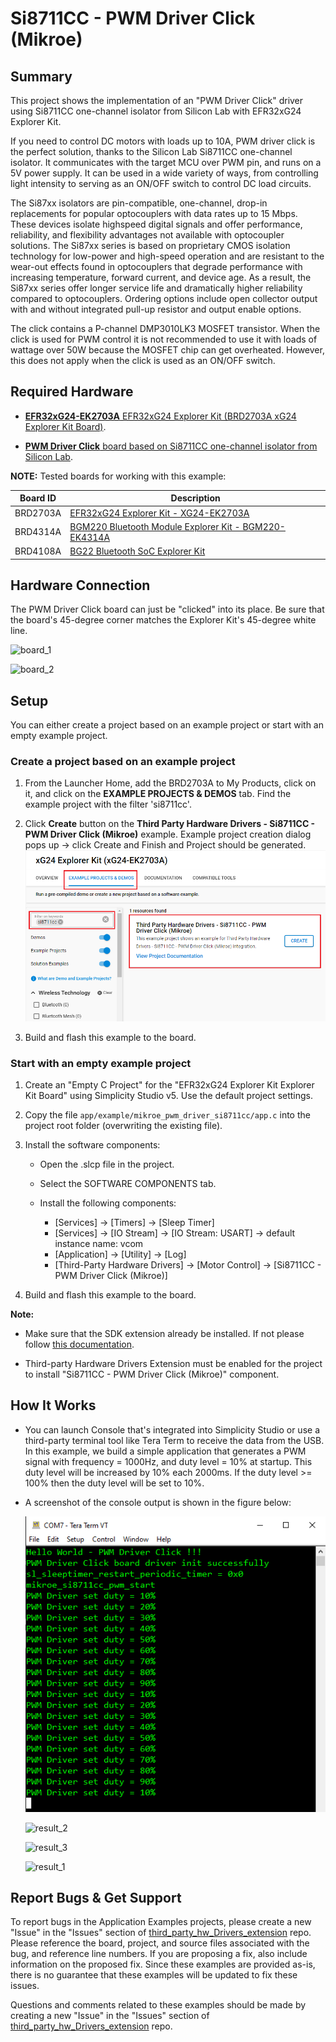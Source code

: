 # Si8711CC - PWM Driver Click (Mikroe) #

## Summary ##

This project shows the implementation of an "PWM Driver Click" driver using Si8711CC one-channel isolator from Silicon Lab with EFR32xG24 Explorer Kit.

If you need to control DC motors with loads up to 10A, PWM driver click is the perfect solution, thanks to the Silicon Lab Si8711CC one-channel isolator. It communicates with the target MCU over PWM pin, and runs on a 5V power supply. It can be used in a wide variety of ways, from controlling light intensity to serving as an ON/OFF switch to control DC load circuits.

The Si87xx isolators are pin-compatible, one-channel, drop-in replacements for popular optocouplers with data rates up to 15 Mbps. These devices isolate highspeed digital signals and offer performance, reliability, and flexibility advantages not available with optocoupler solutions. The Si87xx series is based on proprietary CMOS isolation technology for low-power and high-speed operation and are resistant to the wear-out effects found in optocouplers that degrade performance with increasing temperature, forward current, and device age. As a result, the Si87xx series offer longer service life and dramatically higher reliability compared to optocouplers. Ordering options include open collector output with and without integrated pull-up resistor and output enable options.

The click contains a P-channel DMP3010LK3 MOSFET transistor. When the click is used for PWM control it is not recommended to use it with loads of wattage over 50W because the MOSFET chip can get overheated. However, this does not apply when the click is used as an ON/OFF switch.

## Required Hardware ##

- [**EFR32xG24-EK2703A** EFR32xG24 Explorer Kit (BRD2703A xG24 Explorer Kit Board)](https://www.silabs.com/development-tools/wireless/efr32xg24-explorer-kit?tab=overview).

- [**PWM Driver Click** board based on Si8711CC one-channel isolator from Silicon Lab](https://www.mikroe.com/pwm-driver-click).

**NOTE:**
Tested boards for working with this example:

| Board ID | Description  |
| ---------------------- | ------ |
| BRD2703A | [EFR32xG24 Explorer Kit - XG24-EK2703A ](https://www.silabs.com/development-tools/wireless/efr32xg24-explorer-kit?tab=overview)    |
| BRD4314A | [BGM220 Bluetooth Module Explorer Kit - BGM220-EK4314A](https://www.silabs.com/development-tools/wireless/bluetooth/bgm220-explorer-kit?tab=overview)  |
| BRD4108A | [BG22 Bluetooth SoC Explorer Kit](https://www.silabs.com/development-tools/wireless/bluetooth/bg22-explorer-kit?tab=overview)  |

## Hardware Connection ##

The PWM Driver Click board can just be "clicked" into its place. Be sure that the board's 45-degree corner matches the Explorer Kit's 45-degree white line.

![board_1](image/hardware_connection_1.png "BRD2703A xG24 Explorer Kit Board and PWM Driver Click Board")

![board_2](image/hardware_connection_2.png "BRD2703A xG24 Explorer Kit Board and PWM Driver Click Board")

## Setup ##

You can either create a project based on an example project or start with an empty example project.

### Create a project based on an example project ###

1. From the Launcher Home, add the BRD2703A to My Products, click on it, and click on the **EXAMPLE PROJECTS & DEMOS** tab. Find the example project with the filter 'si8711cc'.

2. Click **Create** button on the **Third Party Hardware Drivers - Si8711CC - PWM Driver Click (Mikroe)** example. Example project creation dialog pops up -> click Create and Finish and Project should be generated.
![Create_example](image/create_example.png)

3. Build and flash this example to the board.

### Start with an empty example project ###

1. Create an "Empty C Project" for the "EFR32xG24 Explorer Kit Explorer Kit Board" using Simplicity Studio v5. Use the default project settings.

2. Copy the file `app/example/mikroe_pwm_driver_si8711cc/app.c` into the project root folder (overwriting the existing file).

3. Install the software components:

    - Open the .slcp file in the project.

    - Select the SOFTWARE COMPONENTS tab.

    - Install the following components:

        - [Services] → [Timers] → [Sleep Timer]
        - [Services] → [IO Stream] → [IO Stream: USART] → default instance name: vcom
        - [Application] → [Utility] → [Log]
        - [Third-Party Hardware Drivers] → [Motor Control] → [Si8711CC - PWM Driver Click (Mikroe)]

4. Build and flash this example to the board.

**Note:**

- Make sure that the SDK extension already be installed. If not please follow [this documentation](https://github.com/SiliconLabs/third_party_hw_drivers_extension/blob/master/README.md#how-to-add-to-simplicity-studio-ide).

- Third-party Hardware Drivers Extension must be enabled for the project to install "Si8711CC - PWM Driver Click (Mikroe)" component.

## How It Works ##

- You can launch Console that's integrated into Simplicity Studio or use a third-party terminal tool like Tera Term to receive the data from the USB. In this example, we build a simple application that generates a PWM signal with frequency = 1000Hz, and duty level = 10% at startup. This duty level will be increased by 10% each 2000ms. If the duty level >= 100% then the duty level will be set to 10%.
- A screenshot of the console output is shown in the figure below:

  ![usb_debug](image/log.png "USB Debug Output Data")

  ![result_2](image/result_2.png "Result_2")

  ![result_3](image/result_3.png "Result_3")

  ![result_1](image/result_1.png "Result_1")
  
## Report Bugs & Get Support ##

To report bugs in the Application Examples projects, please create a new "Issue" in the "Issues" section of [third_party_hw_Drivers_extension](https://github.com/SiliconLabs/third_party_hw_Drivers_extension) repo. Please reference the board, project, and source files associated with the bug, and reference line numbers. If you are proposing a fix, also include information on the proposed fix. Since these examples are provided as-is, there is no guarantee that these examples will be updated to fix these issues.

Questions and comments related to these examples should be made by creating a new "Issue" in the "Issues" section of [third_party_hw_Drivers_extension](https://github.com/SiliconLabs/third_party_hw_Drivers_extension) repo.
